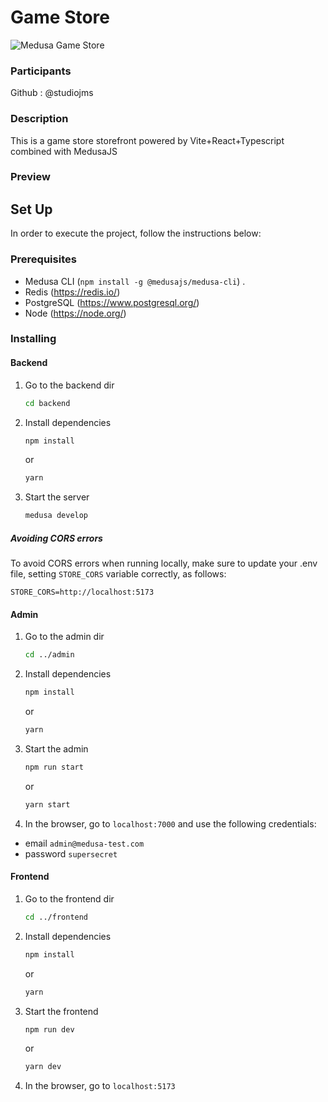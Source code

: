 # Game Store

![Medusa Game Store](medusa-gamestore.gif)

### Participants

Github : @studiojms

### Description

This is a game store storefront powered by Vite+React+Typescript combined with MedusaJS

### Preview

## Set Up

In order to execute the project, follow the instructions below:

### Prerequisites

- Medusa CLI (`npm install -g @medusajs/medusa-cli`) .
- Redis (https://redis.io/)
- PostgreSQL (https://www.postgresql.org/)
- Node (https://node.org/)

### Installing

#### Backend

1. Go to the backend dir
   ```bash
   cd backend
   ```
1. Install dependencies
   ```bash
   npm install
   ```
   or
   ```bash
   yarn
   ```
1. Start the server
   ```bash
   medusa develop
   ```

##### Avoiding CORS errors

To avoid CORS errors when running locally, make sure to update your .env file, setting `STORE_CORS` variable correctly, as follows:

```
STORE_CORS=http://localhost:5173
```

#### Admin

1. Go to the admin dir
   ```bash
   cd ../admin
   ```
1. Install dependencies
   ```bash
   npm install
   ```
   or
   ```bash
   yarn
   ```
1. Start the admin

   ```bash
   npm run start
   ```

   or

   ```bash
   yarn start
   ```

1. In the browser, go to `localhost:7000` and use the following credentials:

- email `admin@medusa-test.com`
- password `supersecret`

#### Frontend

1. Go to the frontend dir
   ```bash
   cd ../frontend
   ```
1. Install dependencies
   ```bash
   npm install
   ```
   or
   ```bash
   yarn
   ```
1. Start the frontend

   ```bash
   npm run dev
   ```

   or

   ```bash
   yarn dev
   ```

1. In the browser, go to `localhost:5173`

